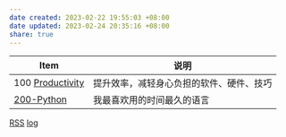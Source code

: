 ```yaml
---
date created: 2023-02-22 19:55:03 +08:00
date updated: 2023-02-24 20:35:16 +08:00
share: true
---
```


| Item                                   | 说明                                     |
| -------------------------------------- | ---------------------------------------- |
| 100 [Productivity](./100-Productivity/100-Productivity.md) | 提升效率，减轻身心负担的软件、硬件、技巧 |
| [200-Python](../200-Python.md)                         | 我最喜欢用的时间最久的语言               |


[RSS](./100-Productivity/RSS.md)
[log](./200-Python/log.md)
